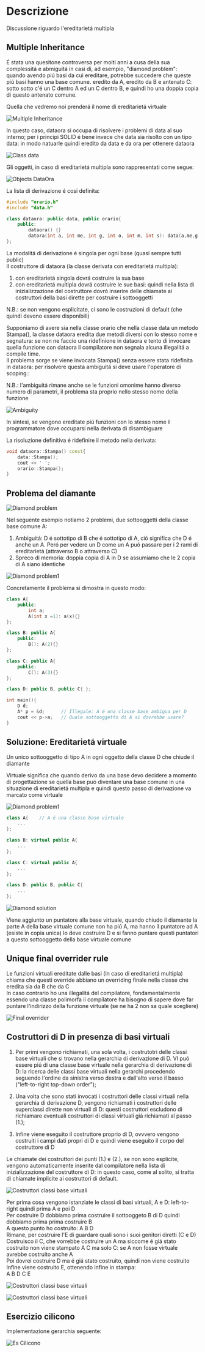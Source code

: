 # Descrizione

Discussione riguardo l'ereditarietá multipla


## Multiple Inheritance

É stata una quesitone controversa per molti anni a cusa della sua complessitá e abmiguitá in casi di, ad esempio, "diamond problem":  
quando avendo piú basi da cui ereditare, potrebbe succedere che queste piú basi hanno una base comune. eredito da A, eredito da B
e antenato C: sotto sotto c'é un C dentro A ed un C dentro B, e quindi ho una doppia copia di questo antenato comune.  

Quella che vedremo noi prenderá il nome di ereditarietá virtuale

![Multiple Inheritance](../../assets/MultipleInheritance.png)

In questo caso, dataora si occupa di risolvere i problemi di data al suo interno; per i principi SOLID é bene invece che data sia risolto con un tipo data: in modo natuarle quindi eredito da data e da ora per ottenere dataora

![Class data](../../assets/class_data.png)

Gli oggetti, in caso di ereditarietá multipla sono rappresentati come segue:

![Objects DataOra](../../assets/object_dataora.png)

La lista di derivazione é cosi definita:

```cpp
#include "orario.h"
#include "data.h"

class dataora: public data, public orario{
    public:
        dataora() {}
        datora(int a, int me, int g, int o, int m, int s): data(a,me,g), orario(o,m,s){}
};
```
La modalitá di derivazione é singola per ogni base (quasi sempre tutti public)  
Il costruttore di dataora (la classe derivata con ereditarietá multipla):
1. con ereditarietá singola dovrá costruire la sua base
2. con ereditarietá multipla dovrá costruire le sue basi: quindi nella lista di inizializzazione del costruttore dovró inserire delle chiamate ai costruttori della basi dirette per costruire i sottooggetti

N.B.: se non vengono esplicitate, ci sono le costruzioni di default (che quindi devono essere disponibili)

Supponiamo di avere sia nella classe orario che nella classe data un metodo Stampa(), la classe dataora eredita due metodi diversi con lo stesso nome e segnatura: se non ne faccio una ridefinione in dataora e tento di invocare quella funzione con dataora il compilatore non segnala alcuna illegalitá a compile time.  
Il problema sorge se viene invocata Stampa() senza essere stata ridefinita in dataora: per risolvere questa ambiguitá si deve usare l'operatore di scoping::  

N.B.: l'ambiguitá rimane anche se le funzioni omonime hanno diverso numero di parametri, il problema sta proprio nello stesso nome della funzione

![Ambiguity](../../assets/MultiInheritance_ambiguity.png)

In sintesi, se vengono ereditate piú funzioni con lo stesso nome il programmatore dove occuparsi nella derivata di disambiguare 

La risoluzione definitiva é ridefinire il metodo nella derivata:

```cpp
void dataora::Stampa() const{
    data::Stampa();
    cout << ' ';
    orario::Stampa();
}
```

## Problema del diamante

![Diamond problem](../../assets/diamond_problem.png)

Nel seguente esempio notiamo 2 problemi, due sottooggetti della classe base comune A:
1. Ambiguitá: D é sottotipo di B che é sottotipo di A, ció significa che D é anche un A. Peró per vedere un D come un A puó passare per i 2 rami di ereditarietá (attraverso B o attraverso C)
2. Spreco di memoria: doppia copia di A in D se assumiamo che le 2 copia di A siano identiche

![Diamond problem1](../../assets/diamond_problem1.png)

Concretamente il problema si dimostra in questo modo:

```cpp
class A{
    public:
        int a;
        A(int x =1): a(x){}
};

class B: public A{
    public:
        B(): A(2){}
};

class C: public A{
    public:
        C(): A(3){}
};

class D: public B, public C{ };

int main(){
    D d;
    A* p = &d;      // Illegale: A é una classe base ambigua per D
    cout << p->a;   // Quale sottooggetto di A si dovrebbe usare?
}
```

## Soluzione: Ereditarietá virtuale

Un unico sottooggetto di tipo A in ogni oggetto della classe D che chiude il diamante

Virtuale significa che quando derivo da una base devo decidere a momento di progettazione se quella base puó diventare una base comune in una situazione di ereditarietá multipla e quindi questo passo di derivazione va marcato come virtuale

![Diamond problem1](../../assets/derivazione_virtuale.png)

```cpp
class A{    // A é una classe base virtuale
    ...
};

class B: virtual public A{
    ...
};

class C: virtual public A{
    ...
};

class D: public B, public C{
    ...
};
```
![Diamond solution](../../assets/diamond_solution.png)

Viene aggiunto un puntatore alla base virtuale, quando chiudo il diamante la parte A della base virtuale comune non ha piú A, ma hanno il puntatore ad A (esiste in copia unica) lo deve costruire D e si fanno puntare questi puntatori a questo sottooggetto della base virtuale comune 


## Unique final overrider rule

Le funzioni virtuali ereditate dalle basi (in caso di ereditarietá multipla) chiama che questi override abbiano un overriding finale nella classe che eredita sia da B che da C  
In caso contrario ho una illegalitá del compilatore, fondamentalmente essendo una classe polimorfa il compilatore ha bisogno di sapere dove far puntare l'indirizzo della funzione virtuale (se ne ha 2 non sa quale scegliere)

![Final overrider](../../assets/Final_overrider.png)


## Costruttori di D in presenza di basi virtuali

1. Per primi vengono richiamati, una sola volta, i costrutotri delle classi base virtuali che si trovano nella gerarchia di derivazione di D. VI puó essere piú di una classe base virtuale nella gerarchia di derivazione di D: la ricerca delle classi base virtuali nella gerarchi procedendo seguendo l'ordine da sinistra verso destra e dall'alto verso il basso ("left-to-right top-down order");

2. Una volta che sono stati invocati i costruttori delle classi virtuali nella gerarchia di derivazione D, vengono richiamati i costruttori delle superclassi dirette non virtuali di D: questi costruttori escludono di richiamare eventuali costruttori di classi virtuali giá richiamati al passo (1.); 

3. Infine viene eseguito il costruttore proprio di D, ovvvero vengono costruiti i campi dati propri di D e quindi viene eseguito il corpo del costruttore di D

Le chiamate dei costruttori dei punti (1.) e (2.), se non sono esplicite, vengono automaticamente inserite dal compilatore nella lista di inizializzazione del costruttore di D: in questo caso, come al solito, si tratta di chiamate implicite ai costruttori di default.

![Costruttori classi base virtuali](../../assets/Costruttori_MultipleInheritance.png)

Per prima cosa vengono istanziate le classi di basi virtuali, A e D: left-to-right quindi prima A e poi D  
Per costruire D dobbiamo prima costruire il sottooggeto B di D quindi dobbiamo prima prima costruire B  
A questo punto ho costruito: A B D  
Rimane, per costruire l'E di guardare quali sono i suoi genitori diretti (C e D)  
Costruisco il C, che vorrebbe costruire un A ma siccome é giá stato costruito non viene stampato A C ma solo C: se A non fosse virtuale avrebbe costruito anche A  
Poi dovrei costruire D ma é giá stato costruito, quindi non viene costruito  
Infine viene costruito E, ottenendo infine in stampa:  
A B D C E

![Costruttori classi base virtuali](../../assets/Ex_costruttori_multiple_inheritance.png)

![Costruttori classi base virtuali](../../assets/Ex_costruttori_multiple_inheritance1.png)


## Esercizio cilicono

Implementazione gerarchia seguente:

![Es Cilicono](../../assets/cilicono.png)

